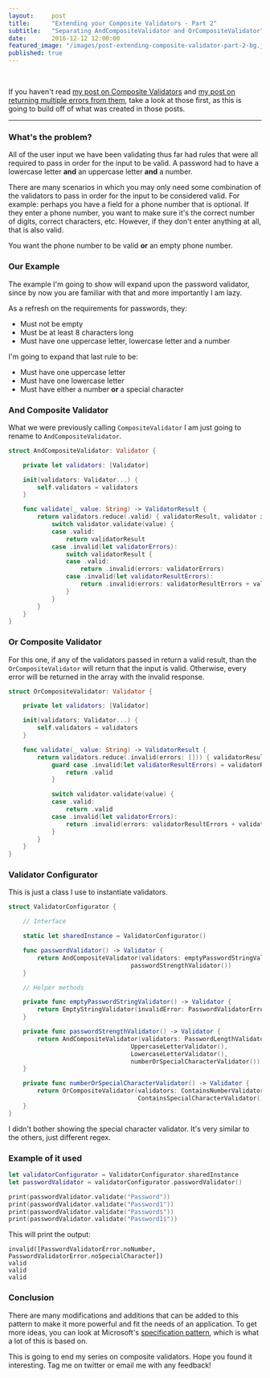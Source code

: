 ```yaml
---
layout:     post
title:      "Extending your Composite Validators - Part 2"
subtitle:   "Separating AndCompositeValidator and OrCompositeValidator"
date:       2016-12-12 12:00:00
featured_image: "/images/post-extending-composite-validator-part-2-bg.jpg"
published: true
---
```


<p class="post-padding">&nbsp;</p>

If you haven't read [my post on Composite Validators](/blog/composite-validators/) and [my post on returning multiple errors from them](/blog/composite-validators-extended/), take a look at those first, as this is going to build off of what was created in those posts.

---

### What's the problem?

All of the user input we have been validating thus far had rules that were all required to pass in order for the input to be valid. A password had to have a lowercase letter **and** an uppercase letter **and** a number.

There are many scenarios in which you may only need some combination of the validators to pass in order for the input to be considered valid. For example: perhaps you have a field for a phone number that is optional. If they enter a phone number, you want to make sure it's the correct number of digits, correct characters, etc. However, if they don't enter anything at all, that is also valid.

You want the phone number to be valid **or** an empty phone number.

### Our Example

The example I'm going to show will expand upon the password validator, since by now you are familiar with that and more importantly I am lazy.

As a refresh on the requirements for passwords, they:
* Must not be empty
* Must be at least 8 characters long
* Must have one uppercase letter, lowercase letter and a number

I'm going to expand that last rule to be:
* Must have one uppercase letter
* Must have one lowercase letter
* Must have either a number **or** a special character

### And Composite Validator

What we were previously calling `CompositeValidator` I am just going to rename to `AndCompositeValidator`.

```swift
struct AndCompositeValidator: Validator {

    private let validators: [Validator]

    init(validators: Validator...) {
        self.validators = validators
    }

    func validate(_ value: String) -> ValidatorResult {
        return validators.reduce(.valid) { validatorResult, validator in
            switch validator.validate(value) {
            case .valid:
                return validatorResult
            case .invalid(let validatorErrors):
                switch validatorResult {
                case .valid:
                    return .invalid(errors: validatorErrors)
                case .invalid(let validatorResultErrors):
                    return .invalid(errors: validatorResultErrors + validatorErrors)
                }
            }
        }
    }
}
```

### Or Composite Validator

For this one, if any of the validators passed in return a valid result, than the `OrCompositeValidator` will return that the input is valid. Otherwise, every error will be returned in the array with the invalid response.

```swift
struct OrCompositeValidator: Validator {

    private let validators: [Validator]

    init(validators: Validator...) {
        self.validators = validators
    }

    func validate(_ value: String) -> ValidatorResult {
        return validators.reduce(.invalid(errors: [])) { validatorResult, validator in
            guard case .invalid(let validatorResultErrors) = validatorResult else {
                return .valid
            }

            switch validator.validate(value) {
            case .valid:
                return .valid
            case .invalid(let validatorErrors):
                return .invalid(errors: validatorResultErrors + validatorErrors)
            }
        }
    }
}
```

### Validator Configurator

This is just a class I use to instantiate validators.

```swift
struct ValidatorConfigurator {

    // Interface

    static let sharedInstance = ValidatorConfigurator()

    func passwordValidator() -> Validator {
        return AndCompositeValidator(validators: emptyPasswordStringValidator(),
                                  passwordStrengthValidator())
    }

    // Helper methods

    private func emptyPasswordStringValidator() -> Validator {
        return EmptyStringValidator(invalidError: PasswordValidatorError.empty)
    }

    private func passwordStrengthValidator() -> Validator {
        return AndCompositeValidator(validators: PasswordLengthValidator(),
                                  UppercaseLetterValidator(),
                                  LowercaseLetterValidator(),
                                  numberOrSpecialCharacterValidator())
    }

    private func numberOrSpecialCharacterValidator() -> Validator {
        return OrCompositeValidator(validators: ContainsNumberValidator(),
                                    ContainsSpecialCharacterValidator())
    }
}
```

I didn't bother showing the special character validator. It's very similar to the others, just different regex.

### Example of it used

```swift
let validatorConfigurator = ValidatorConfigurator.sharedInstance
let passwordValidator = validatorConfigurator.passwordValidator()

print(passwordValidator.validate("Password"))
print(passwordValidator.validate("Password1"))
print(passwordValidator.validate("Password$"))
print(passwordValidator.validate("Password1$"))
```

This will print the output:
```
invalid([PasswordValidatorError.noNumber, PasswordValidatorError.noSpecialCharacter])
valid
valid
valid
```

### Conclusion

There are many modifications and additions that can be added to this pattern to make it more powerful and fit the needs of an application. To get more ideas, you can look at Microsoft's [specification pattern](https://en.wikipedia.org/wiki/Specification_pattern), which is what a lot of this is based on.

This is going to end my series on composite validators. Hope you found it interesting. Tag me on twitter or email me with any feedback!

